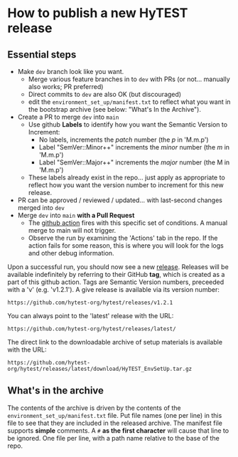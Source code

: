 # How to publish a new HyTEST release

## Essential steps
* Make `dev` branch look like you want.  
  * Merge various feature branches in to `dev` with PRs (or not... manually also works; PR preferred)
  * Direct commits to `dev` are also OK (but discouraged)
  * edit the `environment_set_up/manifest.txt` to reflect what you want in the bootstrap archive (see
    below: "What's In the Archive").
* Create a PR to merge `dev` into `main`
  * Use github **Labels** to identify how you want the Semantic Version to Increment:
    - No labels, increments the _patch_ number (the _p_ in 'M.m.p')
    - Label "SemVer::Minor++" increments the _minor_ number (the _m_ in 'M.m.p')
    - Label "SemVer::Major++" increments the _major_ number (the M in 'M.m.p')
  * These labels already exist in the repo... just apply as appropriate to reflect how 
    you want the version number to increment for this new release.
* PR can be approved / reviewed / updated... with last-second changes merged into `dev`
* Merge `dev` into `main` **with a Pull Request**
  * The [github action](./release-on-pr-merge-to-main.yml) fires with this specific set of
    conditions.  A manual merge to main will not trigger. 
  * Observe the run by examining the 'Actions' tab in the repo. If the action fails for some
    reason, this is where you will look for the logs and other debug information. 

Upon a successful run, you should now see a new [release](https://github.com/hytest-org/hytest/releases). 
Releases will be available indefinitely by referring to their GitHub **tag**, which is created
as a part of this github action.  Tags are Semantic Version numbers, preceeded with a 'v' (e.g. 'v1.2.1'). 
A give release is available via its version number:

```text
https://github.com/hytest-org/hytest/releases/v1.2.1
```

You can always point to the 'latest' release with the URL:

```text
https://github.com/hytest-org/hytest/releases/latest/
```

The direct link to the downloadable archive of setup materials is available with the URL:

```text
https://github.com/hytest-org/hytest/releases/latest/download/HyTEST_EnvSetUp.tar.gz
```

## What's in the archive
The contents of the archive is driven by the contents of the `environment_set_up/manifest.txt` file. 
Put file names (one per line) in this file to see that they are included in the released archive. 
The manifest file supports **simple** comments.  A `#` __as the first character__ will cause that line to 
be ignored.  One file per line, with a path name relative to the base of the repo. 